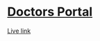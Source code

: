 # [Doctors Portal](https://doctors-portal-f31ef.web.app/)

[Live link](https://doctors-portal-f31ef.web.app/)
